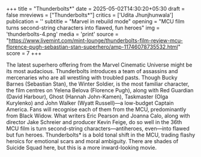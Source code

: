 +++
title = "Thunderbolts*"
date = 2025-05-02T14:30:20+05:30
draft = false
mreviews = ["Thunderbolts*"]
critics = ['Udita Jhunjhunwala']
publication = ''
subtitle = "Marvel in rebuild mode"
opening = "MCU film turns second-string characters into flawed, fun heroes"
img = 'thunderbolts-4.png'
media = 'print'
source = "https://www.livemint.com/mint-lounge/thunderbolts-film-review-mcu-florence-pugh-sebastian-stan-superhero/amp-11746078735532.html"
score = 7
+++

The latest superhero offering from the Marvel Cinematic Universe might be its most audacious. Thunderbolts introduces a team of assassins and mercenaries who are all wrestling with troubled pasts. Though Bucky Barnes (Sebastian Stan), the Winter Soldier, is the most familiar character, the film centres on Yelena Belova (Florence Pugh), along with Red Guardian (David Harbour), Ghost (Hannah John-Kamen), Taskmaster (Olga Kurylenko) and John Walker (Wyatt Russell)—a low-budget Captain America. Fans will recognise each of them from the MCU, predominantly from Black Widow. What writers Eric Pearson and Joanna Calo, along with director Jake Schreier and producer Kevin Feige, do so well in the 36th MCU film is turn second-string characters—antiheroes, even—into flawed but fun heroes. Thunderbolts\* is a bold tonal shift in the MCU, trading flashy heroics for emotional scars and moral ambiguity. There are shades of Suicide Squad here, but this is a more inward-looking movie.
